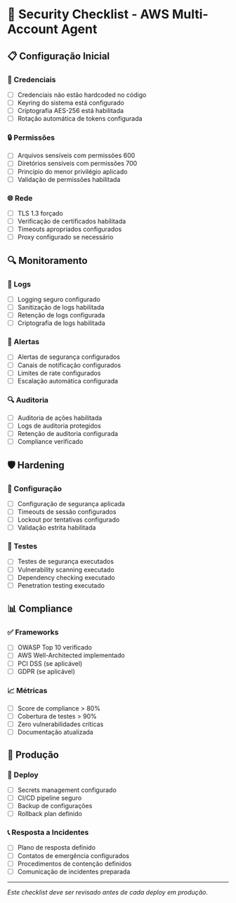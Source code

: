 # 🔐 Security Checklist - AWS Multi-Account Agent

## 📋 Configuração Inicial

### 🔑 Credenciais
- [ ] Credenciais não estão hardcoded no código
- [ ] Keyring do sistema está configurado
- [ ] Criptografia AES-256 está habilitada
- [ ] Rotação automática de tokens configurada

### 🔒 Permissões
- [ ] Arquivos sensíveis com permissões 600
- [ ] Diretórios sensíveis com permissões 700
- [ ] Princípio do menor privilégio aplicado
- [ ] Validação de permissões habilitada

### 🌐 Rede
- [ ] TLS 1.3 forçado
- [ ] Verificação de certificados habilitada
- [ ] Timeouts apropriados configurados
- [ ] Proxy configurado se necessário

## 🔍 Monitoramento

### 📝 Logs
- [ ] Logging seguro configurado
- [ ] Sanitização de logs habilitada
- [ ] Retenção de logs configurada
- [ ] Criptografia de logs habilitada

### 🚨 Alertas
- [ ] Alertas de segurança configurados
- [ ] Canais de notificação configurados
- [ ] Limites de rate configurados
- [ ] Escalação automática configurada

### 🔍 Auditoria
- [ ] Auditoria de ações habilitada
- [ ] Logs de auditoria protegidos
- [ ] Retenção de auditoria configurada
- [ ] Compliance verificado

## 🛡️ Hardening

### 🔧 Configuração
- [ ] Configuração de segurança aplicada
- [ ] Timeouts de sessão configurados
- [ ] Lockout por tentativas configurado
- [ ] Validação estrita habilitada

### 🧪 Testes
- [ ] Testes de segurança executados
- [ ] Vulnerability scanning executado
- [ ] Dependency checking executado
- [ ] Penetration testing executado

## 📊 Compliance

### ✅ Frameworks
- [ ] OWASP Top 10 verificado
- [ ] AWS Well-Architected implementado
- [ ] PCI DSS (se aplicável)
- [ ] GDPR (se aplicável)

### 📈 Métricas
- [ ] Score de compliance > 80%
- [ ] Cobertura de testes > 90%
- [ ] Zero vulnerabilidades críticas
- [ ] Documentação atualizada

## 🚀 Produção

### 🔄 Deploy
- [ ] Secrets management configurado
- [ ] CI/CD pipeline seguro
- [ ] Backup de configurações
- [ ] Rollback plan definido

### 📞 Resposta a Incidentes
- [ ] Plano de resposta definido
- [ ] Contatos de emergência configurados
- [ ] Procedimentos de contenção definidos
- [ ] Comunicação de incidentes preparada

---

*Este checklist deve ser revisado antes de cada deploy em produção.*
